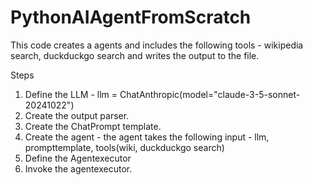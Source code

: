 # PythonAIAgentFromScratch

This code creates a agents and includes the following tools - wikipedia search, duckduckgo search and writes the output to the file.

Steps
1. Define the LLM - llm = ChatAnthropic(model="claude-3-5-sonnet-20241022")
2. Create the output parser.
3. Create the ChatPrompt template.
4. Create the agent - the agent takes the following input - llm, prompttemplate, tools(wiki, duckduckgo search)
5. Define the Agentexecutor
6. Invoke the agentexecutor.

